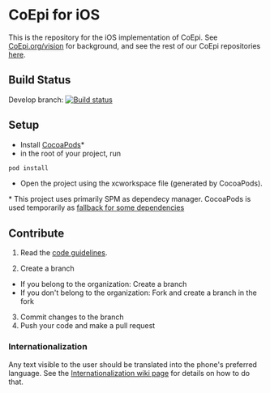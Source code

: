 # CoEpi for iOS

This is the repository for the iOS implementation of CoEpi. See [CoEpi.org/vision](https://www.coepi.org/vision.html) for background, and see the rest of our CoEpi repositories [here](https://github.com/Co-Epi). 

## Build Status

Develop branch: [![Build status](https://build.appcenter.ms/v0.1/apps/d7359ba7-b4c3-4827-854f-a7c16628b2fe/branches/develop/badge)](https://appcenter.ms/users/scottleibrand/apps/CoEpi-iOS/build/branches/develop)

## Setup

- Install [CocoaPods](https://cocoapods.org/)*
- in the root of your project, run
```ruby
pod install
```
- Open the project using the xcworkspace file (generated by CocoaPods).

\* This project uses primarily SPM as dependecy manager. CocoaPods is used temporarily as [fallback for some dependencies](https://github.com/Co-Epi/app-ios/wiki/Architecture) 

## Contribute

1. Read the [code guidelines](https://github.com/Co-Epi/app-ios/wiki/Code-guidelines).

2. Create a branch
- If you belong to the organization:
Create a branch
- If you don't belong to the organization:
Fork and create a branch in the fork

3. Commit changes to the branch
4. Push your code and make a pull request

### Internationalization

Any text visible to the user should be translated into the phone's preferred language.
See the [Internationalization wiki page](https://github.com/Co-Epi/app-ios/wiki/Internationalization) for details on how to do that.
